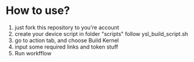 # How to use? 
1. just fork this repository to you're account
2. create your device script in folder "scripts" follow ysl_build_script.sh 
3. go to action tab, and choose Build Kernel
4. input some required links and token stuff
5. Run workfflow 
